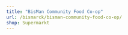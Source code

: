 ```yaml
---
title: "BisMan Community Food Co-op"
url: /bismarck/bisman-community-food-co-op/
shop: Supermarkt
---
```

